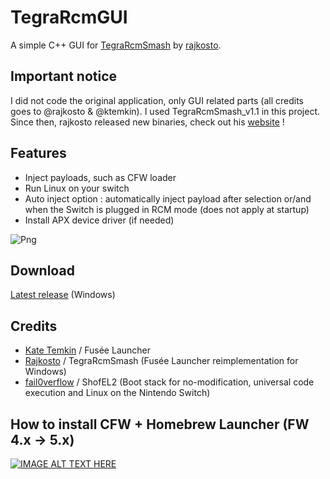 # TegraRcmGUI
A simple C++ GUI for [TegraRcmSmash](https://github.com/rajkosto/TegraRcmSmash) by [rajkosto](https://github.com/rajkosto). 

## Important notice
I did not code the original application, only GUI related parts (all credits goes to @rajkosto & @ktemkin).
I used TegraRcmSmash_v1.1 in this project. Since then, rajkosto released new binaries, check out his [website](https://switchtools.sshnuke.net/) !

## Features
- Inject payloads, such as CFW loader
- Run Linux on your switch 
- Auto inject option : automatically inject payload after selection or/and when the Switch is plugged in RCM mode (does not apply at startup)
- Install APX device driver (if needed)

![Png](http://splatoon.eu/tuto_switch/TegraRcmGUI_v1.2.png)

## Download
[Latest release](https://github.com/eliboa/TegraRcmGUI/releases) (Windows)

## Credits
- [Kate Temkin](https://github.com/ktemkin) / Fusée Launcher
- [Rajkosto](https://github.com/rajkosto) / TegraRcmSmash (Fusée Launcher reimplementation for Windows)
- [fail0verflow](https://github.com/fail0verflow) / ShofEL2 (Boot stack for no-modification, universal code execution and Linux on the Nintendo Switch)

## How to install CFW + Homebrew Launcher (FW 4.x -> 5.x)
[![IMAGE ALT TEXT HERE](https://img.youtube.com/vi/25SnHathrHk/0.jpg)](https://www.youtube.com/watch?v=25SnHathrHk)

